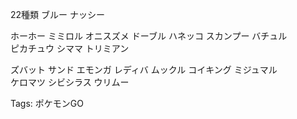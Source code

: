 22種類 ブルー ナッシー

ホーホー ミミロル オニスズメ ドーブル ハネッコ スカンプー バチュル  
ピカチュウ シママ トリミアン  

ズバット サンド エモンガ レディバ ムックル コイキング ミジュマル  
ケロマツ シビシラス ウリムー  

Tags: ポケモンGO